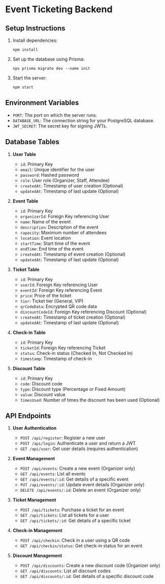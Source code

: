 # Event Ticketing Backend

## Setup Instructions

1. Install dependencies:
   ```
   npm install
   ```

2. Set up the database using Prisma:
   ```
   npx prisma migrate dev --name init
   ```

3. Start the server:
   ```
   npm start
   ```

## Environment Variables

- `PORT`: The port on which the server runs.
- `DATABASE_URL`: The connection string for your PostgreSQL database.
- `JWT_SECRET`: The secret key for signing JWTs.

## Database Tables

1. **User Table**
   - `id`: Primary Key
   - `email`: Unique identifier for the user
   - `password`: Hashed password
   - `role`: User role (Organizer, Staff, Attendee)
   - `createdAt`: Timestamp of user creation (Optional)
   - `updatedAt`: Timestamp of last update (Optional)

2. **Event Table**
   - `id`: Primary Key
   - `organizerId`: Foreign Key referencing User
   - `name`: Name of the event
   - `description`: Description of the event
   - `capacity`: Maximum number of attendees
   - `location`: Event location
   - `startTime`: Start time of the event
   - `endTime`: End time of the event
   - `createdAt`: Timestamp of event creation (Optional)
   - `updatedAt`: Timestamp of last update (Optional)

3. **Ticket Table**
   - `id`: Primary Key
   - `userId`: Foreign Key referencing User
   - `eventId`: Foreign Key referencing Event
   - `price`: Price of the ticket
   - `tier`: Ticket tier (General, VIP)
   - `qrCodeData`: Encrypted QR code data
   - `discountCodeId`: Foreign Key referencing Discount (Optional)
   - `createdAt`: Timestamp of ticket creation (Optional)
   - `updatedAt`: Timestamp of last update (Optional)

4. **Check-in Table**
   - `id`: Primary Key
   - `ticketId`: Foreign Key referencing Ticket
   - `status`: Check-in status (Checked In, Not Checked In)
   - `timestamp`: Timestamp of check-in

5. **Discount Table**
   - `id`: Primary Key
   - `code`: Discount code
   - `type`: Discount type (Percentage or Fixed Amount)
   - `value`: Discount value
   - `timesUsed`: Number of times the discount has been used (Optional)

## API Endpoints

1. **User Authentication**
   - `POST /api/register`: Register a new user
   - `POST /api/login`: Authenticate a user and return a JWT
   - `GET /api/user`: Get user details (requires authentication)

2. **Event Management**
   - `POST /api/events`: Create a new event (Organizer only)
   - `GET /api/events`: List all events
   - `GET /api/events/:id`: Get details of a specific event
   - `PUT /api/events/:id`: Update event details (Organizer only)
   - `DELETE /api/events/:id`: Delete an event (Organizer only)

3. **Ticket Management**
   - `POST /api/tickets`: Purchase a ticket for an event
   - `GET /api/tickets`: List all tickets for a user
   - `GET /api/tickets/:id`: Get details of a specific ticket

4. **Check-in Management** 
   - `POST /api/checkin`: Check in a user using a QR code
   - `GET /api/checkin/status`: Get check-in status for an event

5. **Discount Management**
   - `POST /api/discounts`: Create a new discount code (Organizer only)
   - `GET /api/discounts`: List all discount codes
   - `GET /api/discounts/:id`: Get details of a specific discount code 